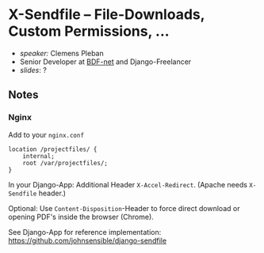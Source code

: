 # X-Sendfile – File-Downloads, Custom Permissions, ...

* *speaker:* Clemens Pleban
* Senior Developer at [BDF-net](www.bdf-net.com) and Django-Freelancer
* *slides*: ?

## Notes

### Nginx

Add to your `nginx.conf`

    location /projectfiles/ {
        internal;
        root /var/projectfiles/;
    }
    
    
In your Django-App:
Additional Header `X-Accel-Redirect`. (Apache needs `X-Sendfile` header.)

Optional:
Use `Content-Disposition`-Header to force direct download or opening PDF's inside the browser (Chrome).

See Django-App for reference implementation: https://github.com/johnsensible/django-sendfile
